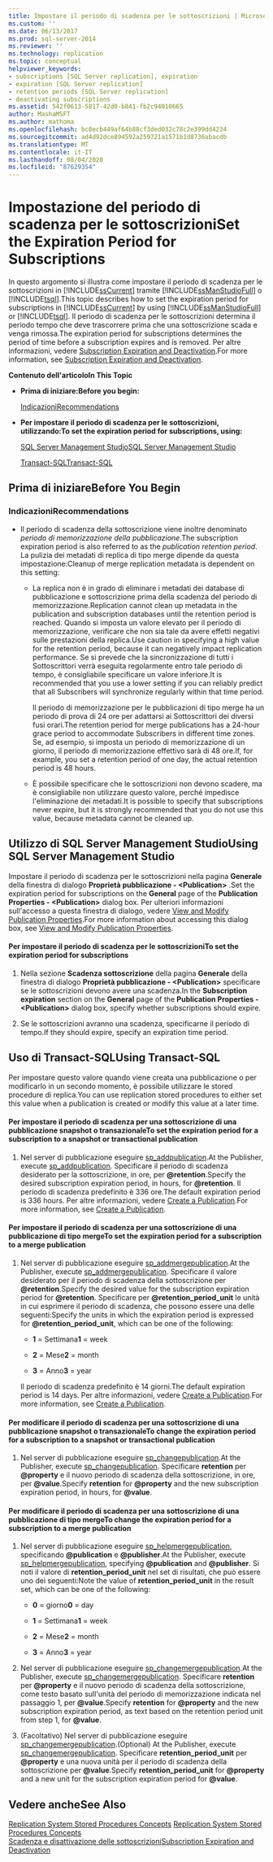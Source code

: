 ```yaml
---
title: Impostare il periodo di scadenza per le sottoscrizioni | Microsoft Docs
ms.custom: ''
ms.date: 06/13/2017
ms.prod: sql-server-2014
ms.reviewer: ''
ms.technology: replication
ms.topic: conceptual
helpviewer_keywords:
- subscriptions [SQL Server replication], expiration
- expiration [SQL Server replication]
- retention periods [SQL Server replication]
- deactivating subscriptions
ms.assetid: 542f0613-5817-42d0-b841-fb2c94010665
author: MashaMSFT
ms.author: mathoma
ms.openlocfilehash: bc0ecb449af64b88cf3ded032c78c2e399dd4234
ms.sourcegitcommit: ad4d92dce894592a259721a1571b1d8736abacdb
ms.translationtype: MT
ms.contentlocale: it-IT
ms.lasthandoff: 08/04/2020
ms.locfileid: "87629354"
---
```

# <a name="set-the-expiration-period-for-subscriptions"></a><span data-ttu-id="0045e-102">Impostazione del periodo di scadenza per le sottoscrizioni</span><span class="sxs-lookup"><span data-stu-id="0045e-102">Set the Expiration Period for Subscriptions</span></span>
  <span data-ttu-id="0045e-103">In questo argomento si illustra come impostare il periodo di scadenza per le sottoscrizioni in [!INCLUDE[ssCurrent](../../../includes/sscurrent-md.md)] tramite [!INCLUDE[ssManStudioFull](../../../includes/ssmanstudiofull-md.md)] o [!INCLUDE[tsql](../../../includes/tsql-md.md)].</span><span class="sxs-lookup"><span data-stu-id="0045e-103">This topic describes how to set the expiration period for subscriptions in [!INCLUDE[ssCurrent](../../../includes/sscurrent-md.md)] by using [!INCLUDE[ssManStudioFull](../../../includes/ssmanstudiofull-md.md)] or [!INCLUDE[tsql](../../../includes/tsql-md.md)].</span></span> <span data-ttu-id="0045e-104">Il periodo di scadenza per le sottoscrizioni determina il periodo tempo che deve trascorrere prima che una sottoscrizione scada e venga rimossa.</span><span class="sxs-lookup"><span data-stu-id="0045e-104">The expiration period for subscriptions determines the period of time before a subscription expires and is removed.</span></span> <span data-ttu-id="0045e-105">Per altre informazioni, vedere [Subscription Expiration and Deactivation](../subscription-expiration-and-deactivation.md).</span><span class="sxs-lookup"><span data-stu-id="0045e-105">For more information, see [Subscription Expiration and Deactivation](../subscription-expiration-and-deactivation.md).</span></span>  
  
 <span data-ttu-id="0045e-106">**Contenuto dell'articolo**</span><span class="sxs-lookup"><span data-stu-id="0045e-106">**In This Topic**</span></span>  
  
-   <span data-ttu-id="0045e-107">**Prima di iniziare:**</span><span class="sxs-lookup"><span data-stu-id="0045e-107">**Before you begin:**</span></span>  
  
     [<span data-ttu-id="0045e-108">Indicazioni</span><span class="sxs-lookup"><span data-stu-id="0045e-108">Recommendations</span></span>](#Recommendations)  
  
-   <span data-ttu-id="0045e-109">**Per impostare il periodo di scadenza per le sottoscrizioni, utilizzando:**</span><span class="sxs-lookup"><span data-stu-id="0045e-109">**To set the expiration period for subscriptions, using:**</span></span>  
  
     [<span data-ttu-id="0045e-110">SQL Server Management Studio</span><span class="sxs-lookup"><span data-stu-id="0045e-110">SQL Server Management Studio</span></span>](#SSMSProcedure)  
  
     [<span data-ttu-id="0045e-111">Transact-SQL</span><span class="sxs-lookup"><span data-stu-id="0045e-111">Transact-SQL</span></span>](#TsqlProcedure)  
  
##  <a name="before-you-begin"></a><a name="BeforeYouBegin"></a> <span data-ttu-id="0045e-112">Prima di iniziare</span><span class="sxs-lookup"><span data-stu-id="0045e-112">Before You Begin</span></span>  
  
###  <a name="recommendations"></a><a name="Recommendations"></a> <span data-ttu-id="0045e-113">Indicazioni</span><span class="sxs-lookup"><span data-stu-id="0045e-113">Recommendations</span></span>  
  
-   <span data-ttu-id="0045e-114">Il periodo di scadenza della sottoscrizione viene inoltre denominato *periodo di memorizzazione della pubblicazione*.</span><span class="sxs-lookup"><span data-stu-id="0045e-114">The subscription expiration period is also referred to as the *publication retention period*.</span></span> <span data-ttu-id="0045e-115">La pulizia dei metadati di replica di tipo merge dipende da questa impostazione:</span><span class="sxs-lookup"><span data-stu-id="0045e-115">Cleanup of merge replication metadata is dependent on this setting:</span></span>  
  
    -   <span data-ttu-id="0045e-116">La replica non è in grado di eliminare i metadati dei database di pubblicazione e sottoscrizione prima della scadenza del periodo di memorizzazione.</span><span class="sxs-lookup"><span data-stu-id="0045e-116">Replication cannot clean up metadata in the publication and subscription databases until the retention period is reached.</span></span> <span data-ttu-id="0045e-117">Quando si imposta un valore elevato per il periodo di memorizzazione, verificare che non sia tale da avere effetti negativi sulle prestazioni della replica.</span><span class="sxs-lookup"><span data-stu-id="0045e-117">Use caution in specifying a high value for the retention period, because it can negatively impact replication performance.</span></span> <span data-ttu-id="0045e-118">Se si prevede che la sincronizzazione di tutti i Sottoscrittori verrà eseguita regolarmente entro tale periodo di tempo, è consigliabile specificare un valore inferiore.</span><span class="sxs-lookup"><span data-stu-id="0045e-118">It is recommended that you use a lower setting if you can reliably predict that all Subscribers will synchronize regularly within that time period.</span></span>  
  
         <span data-ttu-id="0045e-119">Il periodo di memorizzazione per le pubblicazioni di tipo merge ha un periodo di prova di 24 ore per adattarsi ai Sottoscrittori dei diversi fusi orari.</span><span class="sxs-lookup"><span data-stu-id="0045e-119">The retention period for merge publications has a 24-hour grace period to accommodate Subscribers in different time zones.</span></span> <span data-ttu-id="0045e-120">Se, ad esempio, si imposta un periodo di memorizzazione di un giorno, il periodo di memorizzazione effettivo sarà di 48 ore.</span><span class="sxs-lookup"><span data-stu-id="0045e-120">If, for example, you set a retention period of one day, the actual retention period is 48 hours.</span></span>  
  
    -   <span data-ttu-id="0045e-121">È possibile specificare che le sottoscrizioni non devono scadere, ma è consigliabile non utilizzare questo valore, perché impedisce l'eliminazione dei metadati.</span><span class="sxs-lookup"><span data-stu-id="0045e-121">It is possible to specify that subscriptions never expire, but it is strongly recommended that you do not use this value, because metadata cannot be cleaned up.</span></span>  
  
##  <a name="using-sql-server-management-studio"></a><a name="SSMSProcedure"></a> <span data-ttu-id="0045e-122">Utilizzo di SQL Server Management Studio</span><span class="sxs-lookup"><span data-stu-id="0045e-122">Using SQL Server Management Studio</span></span>  
 <span data-ttu-id="0045e-123">Impostare il periodo di scadenza per le sottoscrizioni nella pagina **Generale** della finestra di dialogo **Proprietà pubblicazione - \<Publication>** .</span><span class="sxs-lookup"><span data-stu-id="0045e-123">Set the expiration period for subscriptions on the **General** page of the **Publication Properties - \<Publication>** dialog box.</span></span> <span data-ttu-id="0045e-124">Per ulteriori informazioni sull'accesso a questa finestra di dialogo, vedere [View and Modify Publication Properties](view-and-modify-publication-properties.md).</span><span class="sxs-lookup"><span data-stu-id="0045e-124">For more information about accessing this dialog box, see [View and Modify Publication Properties](view-and-modify-publication-properties.md).</span></span>  
  
#### <a name="to-set-the-expiration-period-for-subscriptions"></a><span data-ttu-id="0045e-125">Per impostare il periodo di scadenza per le sottoscrizioni</span><span class="sxs-lookup"><span data-stu-id="0045e-125">To set the expiration period for subscriptions</span></span>  
  
1.  <span data-ttu-id="0045e-126">Nella sezione **Scadenza sottoscrizione** della pagina **Generale** della finestra di dialogo **Proprietà pubblicazione - \<Publication>** specificare se le sottoscrizioni devono avere una scadenza.</span><span class="sxs-lookup"><span data-stu-id="0045e-126">In the **Subscription expiration** section on the **General** page of the **Publication Properties - \<Publication>** dialog box, specify whether subscriptions should expire.</span></span>  
  
2.  <span data-ttu-id="0045e-127">Se le sottoscrizioni avranno una scadenza, specificarne il periodo di tempo.</span><span class="sxs-lookup"><span data-stu-id="0045e-127">If they should expire, specify an expiration time period.</span></span>  
  
##  <a name="using-transact-sql"></a><a name="TsqlProcedure"></a> <span data-ttu-id="0045e-128">Uso di Transact-SQL</span><span class="sxs-lookup"><span data-stu-id="0045e-128">Using Transact-SQL</span></span>  
 <span data-ttu-id="0045e-129">Per impostare questo valore quando viene creata una pubblicazione o per modificarlo in un secondo momento, è possibile utilizzare le stored procedure di replica.</span><span class="sxs-lookup"><span data-stu-id="0045e-129">You can use replication stored procedures to either set this value when a publication is created or modify this value at a later time.</span></span>  
  
#### <a name="to-set-the-expiration-period-for-a-subscription-to-a-snapshot-or-transactional-publication"></a><span data-ttu-id="0045e-130">Per impostare il periodo di scadenza per una sottoscrizione di una pubblicazione snapshot o transazionale</span><span class="sxs-lookup"><span data-stu-id="0045e-130">To set the expiration period for a subscription to a snapshot or transactional publication</span></span>  
  
1.  <span data-ttu-id="0045e-131">Nel server di pubblicazione eseguire [sp_addpublication](/sql/relational-databases/system-stored-procedures/sp-addpublication-transact-sql).</span><span class="sxs-lookup"><span data-stu-id="0045e-131">At the Publisher, execute [sp_addpublication](/sql/relational-databases/system-stored-procedures/sp-addpublication-transact-sql).</span></span> <span data-ttu-id="0045e-132">Specificare il periodo di scadenza desiderato per la sottoscrizione, in ore, per **\@retention**.</span><span class="sxs-lookup"><span data-stu-id="0045e-132">Specify the desired subscription expiration period, in hours, for **\@retention**.</span></span> <span data-ttu-id="0045e-133">Il periodo di scadenza predefinito è 336 ore.</span><span class="sxs-lookup"><span data-stu-id="0045e-133">The default expiration period is 336 hours.</span></span> <span data-ttu-id="0045e-134">Per altre informazioni, vedere [Create a Publication](create-a-publication.md).</span><span class="sxs-lookup"><span data-stu-id="0045e-134">For more information, see [Create a Publication](create-a-publication.md).</span></span>  
  
#### <a name="to-set-the-expiration-period-for-a-subscription-to-a-merge-publication"></a><span data-ttu-id="0045e-135">Per impostare il periodo di scadenza per una sottoscrizione di una pubblicazione di tipo merge</span><span class="sxs-lookup"><span data-stu-id="0045e-135">To set the expiration period for a subscription to a merge publication</span></span>  
  
1.  <span data-ttu-id="0045e-136">Nel server di pubblicazione eseguire [sp_addmergepublication](/sql/relational-databases/system-stored-procedures/sp-addmergepublication-transact-sql).</span><span class="sxs-lookup"><span data-stu-id="0045e-136">At the Publisher, execute [sp_addmergepublication](/sql/relational-databases/system-stored-procedures/sp-addmergepublication-transact-sql).</span></span> <span data-ttu-id="0045e-137">Specificare il valore desiderato per il periodo di scadenza della sottoscrizione per **\@retention**.</span><span class="sxs-lookup"><span data-stu-id="0045e-137">Specify the desired value for the subscription expiration period for **\@retention**.</span></span> <span data-ttu-id="0045e-138">Specificare per **\@retention_period_unit** le unità in cui esprimere il periodo di scadenza, che possono essere una delle seguenti:</span><span class="sxs-lookup"><span data-stu-id="0045e-138">Specify the units in which the expiration period is expressed for **\@retention_period_unit**, which can be one of the following:</span></span>  
  
    -   <span data-ttu-id="0045e-139">**1** = Settimana</span><span class="sxs-lookup"><span data-stu-id="0045e-139">**1** = week</span></span>  
  
    -   <span data-ttu-id="0045e-140">**2** = Mese</span><span class="sxs-lookup"><span data-stu-id="0045e-140">**2** = month</span></span>  
  
    -   <span data-ttu-id="0045e-141">**3** = Anno</span><span class="sxs-lookup"><span data-stu-id="0045e-141">**3** = year</span></span>  
  
     <span data-ttu-id="0045e-142">Il periodo di scadenza predefinito è 14 giorni.</span><span class="sxs-lookup"><span data-stu-id="0045e-142">The default expiration period is 14 days.</span></span> <span data-ttu-id="0045e-143">Per altre informazioni, vedere [Create a Publication](create-a-publication.md).</span><span class="sxs-lookup"><span data-stu-id="0045e-143">For more information, see [Create a Publication](create-a-publication.md).</span></span>  
  
#### <a name="to-change-the-expiration-period-for-a-subscription-to-a-snapshot-or-transactional-publication"></a><span data-ttu-id="0045e-144">Per modificare il periodo di scadenza per una sottoscrizione di una pubblicazione snapshot o transazionale</span><span class="sxs-lookup"><span data-stu-id="0045e-144">To change the expiration period for a subscription to a snapshot or transactional publication</span></span>  
  
1.  <span data-ttu-id="0045e-145">Nel server di pubblicazione eseguire [sp_changepublication](/sql/relational-databases/system-stored-procedures/sp-changepublication-transact-sql).</span><span class="sxs-lookup"><span data-stu-id="0045e-145">At the Publisher, execute [sp_changepublication](/sql/relational-databases/system-stored-procedures/sp-changepublication-transact-sql).</span></span> <span data-ttu-id="0045e-146">Specificare **retention** per **\@property** e il nuovo periodo di scadenza della sottoscrizione, in ore, per **\@value**.</span><span class="sxs-lookup"><span data-stu-id="0045e-146">Specify **retention** for **\@property** and the new subscription expiration period, in hours, for **\@value**.</span></span>  
  
#### <a name="to-change-the-expiration-period-for-a-subscription-to-a-merge-publication"></a><span data-ttu-id="0045e-147">Per modificare il periodo di scadenza per una sottoscrizione di una pubblicazione di tipo merge</span><span class="sxs-lookup"><span data-stu-id="0045e-147">To change the expiration period for a subscription to a merge publication</span></span>  
  
1.  <span data-ttu-id="0045e-148">Nel server di pubblicazione eseguire [sp_helpmergepublication](/sql/relational-databases/system-stored-procedures/sp-helpmergepublication-transact-sql), specificando **\@publication** e **\@publisher**.</span><span class="sxs-lookup"><span data-stu-id="0045e-148">At the Publisher, execute [sp_helpmergepublication](/sql/relational-databases/system-stored-procedures/sp-helpmergepublication-transact-sql), specifying **\@publication** and **\@publisher**.</span></span> <span data-ttu-id="0045e-149">Si noti il valore di **retention_period_unit** nel set di risultati, che può essere uno dei seguenti:</span><span class="sxs-lookup"><span data-stu-id="0045e-149">Note the value of **retention_period_unit** in the result set, which can be one of the following:</span></span>  
  
    -   <span data-ttu-id="0045e-150">**0** = giorno</span><span class="sxs-lookup"><span data-stu-id="0045e-150">**0** = day</span></span>  
  
    -   <span data-ttu-id="0045e-151">**1** = Settimana</span><span class="sxs-lookup"><span data-stu-id="0045e-151">**1** = week</span></span>  
  
    -   <span data-ttu-id="0045e-152">**2** = Mese</span><span class="sxs-lookup"><span data-stu-id="0045e-152">**2** = month</span></span>  
  
    -   <span data-ttu-id="0045e-153">**3** = Anno</span><span class="sxs-lookup"><span data-stu-id="0045e-153">**3** = year</span></span>  
  
2.  <span data-ttu-id="0045e-154">Nel server di pubblicazione eseguire [sp_changemergepublication](/sql/relational-databases/system-stored-procedures/sp-changemergepublication-transact-sql).</span><span class="sxs-lookup"><span data-stu-id="0045e-154">At the Publisher, execute [sp_changemergepublication](/sql/relational-databases/system-stored-procedures/sp-changemergepublication-transact-sql).</span></span> <span data-ttu-id="0045e-155">Specificare **retention** per **\@property** e il nuovo periodo di scadenza della sottoscrizione, come testo basato sull'unità del periodo di memorizzazione indicata nel passaggio 1, per **\@value**.</span><span class="sxs-lookup"><span data-stu-id="0045e-155">Specify **retention** for **\@property** and the new subscription expiration period, as text based on the retention period unit from step 1, for **\@value**.</span></span>  
  
3.  <span data-ttu-id="0045e-156">(Facoltativo) Nel server di pubblicazione eseguire [sp_changemergepublication](/sql/relational-databases/system-stored-procedures/sp-changemergepublication-transact-sql).</span><span class="sxs-lookup"><span data-stu-id="0045e-156">(Optional) At the Publisher, execute [sp_changemergepublication](/sql/relational-databases/system-stored-procedures/sp-changemergepublication-transact-sql).</span></span> <span data-ttu-id="0045e-157">Specificare **retention_period_unit** per **\@property** e una nuova unità per il periodo di scadenza della sottoscrizione per **\@value**.</span><span class="sxs-lookup"><span data-stu-id="0045e-157">Specify **retention_period_unit** for **\@property** and a new unit for the subscription expiration period for **\@value**.</span></span>  
  
## <a name="see-also"></a><span data-ttu-id="0045e-158">Vedere anche</span><span class="sxs-lookup"><span data-stu-id="0045e-158">See Also</span></span>  
 <span data-ttu-id="0045e-159">[Replication System Stored Procedures Concepts](../concepts/replication-system-stored-procedures-concepts.md) </span><span class="sxs-lookup"><span data-stu-id="0045e-159">[Replication System Stored Procedures Concepts](../concepts/replication-system-stored-procedures-concepts.md) </span></span>  
 [<span data-ttu-id="0045e-160">Scadenza e disattivazione delle sottoscrizioni</span><span class="sxs-lookup"><span data-stu-id="0045e-160">Subscription Expiration and Deactivation</span></span>](../subscription-expiration-and-deactivation.md)  
  
  

